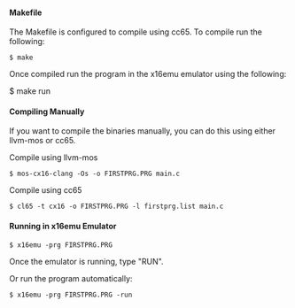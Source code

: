 #### Makefile

The Makefile is configured to compile using cc65.  To compile run the following:

    $ make

Once compiled run the program in the x16emu emulator using the following:

   $ make run

#### Compiling Manually

If you want to compile the binaries manually, you can do this using either llvm-mos
or cc65.

Compile using llvm-mos

    $ mos-cx16-clang -Os -o FIRSTPRG.PRG main.c

Compile using cc65

    $ cl65 -t cx16 -o FIRSTPRG.PRG -l firstprg.list main.c

#### Running in x16emu Emulator

    $ x16emu -prg FIRSTPRG.PRG

Once the emulator is running, type "RUN".

Or run the program automatically:

    $ x16emu -prg FIRSTPRG.PRG -run